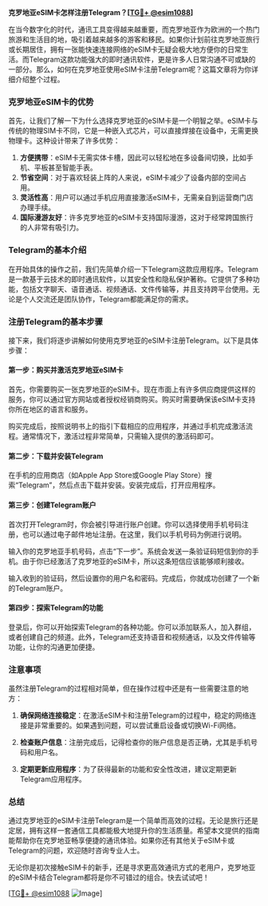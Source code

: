 **克罗地亚eSIM卡怎样注册Telegram？[[TG💪+ @esim1088](https://t.me/s/esim1088)]**

在当今数字化的时代，通讯工具变得越来越重要，而克罗地亚作为欧洲的一个热门旅游和生活目的地，吸引着越来越多的游客和移民。如果你计划前往克罗地亚旅行或长期居住，拥有一张能快速连接网络的eSIM卡无疑会极大地方便你的日常生活。而Telegram这款功能强大的即时通讯软件，更是许多人日常沟通不可或缺的一部分。那么，如何在克罗地亚使用eSIM卡注册Telegram呢？这篇文章将为你详细介绍整个过程。

### 克罗地亚eSIM卡的优势

首先，让我们了解一下为什么选择克罗地亚的eSIM卡是一个明智之举。eSIM卡与传统的物理SIM卡不同，它是一种嵌入式芯片，可以直接焊接在设备中，无需更换物理卡。这种设计带来了许多优势：

1. **方便携带**：eSIM卡无需实体卡槽，因此可以轻松地在多设备间切换，比如手机、平板甚至智能手表。
2. **节省空间**：对于喜欢轻装上阵的人来说，eSIM卡减少了设备内部的空间占用。
3. **灵活性高**：用户可以通过手机应用直接激活eSIM卡，无需亲自到运营商门店办理手续。
4. **国际漫游友好**：许多克罗地亚的eSIM卡支持国际漫游，这对于经常跨国旅行的人非常有吸引力。

### Telegram的基本介绍

在开始具体的操作之前，我们先简单介绍一下Telegram这款应用程序。Telegram是一款基于云技术的即时通讯软件，以其安全性和隐私保护著称。它提供了多种功能，包括文字聊天、语音通话、视频通话、文件传输等，并且支持跨平台使用。无论是个人交流还是团队协作，Telegram都能满足你的需求。

### 注册Telegram的基本步骤

接下来，我们将逐步讲解如何使用克罗地亚的eSIM卡注册Telegram。以下是具体步骤：

#### 第一步：购买并激活克罗地亚eSIM卡

首先，你需要购买一张克罗地亚的eSIM卡。现在市面上有许多供应商提供这样的服务，你可以通过官方网站或者授权经销商购买。购买时需要确保该eSIM卡支持你所在地区的语言和服务。

购买完成后，按照说明书上的指引下载相应的应用程序，并通过手机完成激活流程。通常情况下，激活过程非常简单，只需输入提供的激活码即可。

#### 第二步：下载并安装Telegram

在手机的应用商店（如Apple App Store或Google Play Store）搜索“Telegram”，然后点击下载并安装。安装完成后，打开应用程序。

#### 第三步：创建Telegram账户

首次打开Telegram时，你会被引导进行账户创建。你可以选择使用手机号码注册，也可以通过电子邮件地址注册。在这里，我们以手机号码为例进行说明。

输入你的克罗地亚手机号码，点击“下一步”。系统会发送一条验证码短信到你的手机。由于你已经激活了克罗地亚的eSIM卡，所以这条短信应该能够顺利接收。

输入收到的验证码，然后设置你的用户名和密码。完成后，你就成功创建了一个新的Telegram账户。

#### 第四步：探索Telegram的功能

登录后，你可以开始探索Telegram的各种功能。你可以添加联系人，加入群组，或者创建自己的频道。此外，Telegram还支持语音和视频通话，以及文件传输等功能，让你的沟通更加便捷。

### 注意事项

虽然注册Telegram的过程相对简单，但在操作过程中还是有一些需要注意的地方：

1. **确保网络连接稳定**：在激活eSIM卡和注册Telegram的过程中，稳定的网络连接是非常重要的。如果遇到问题，可以尝试重启设备或切换Wi-Fi网络。
   
2. **检查账户信息**：注册完成后，记得检查你的账户信息是否正确，尤其是手机号码和用户名。

3. **定期更新应用程序**：为了获得最新的功能和安全性改进，建议定期更新Telegram应用程序。

### 总结

通过克罗地亚的eSIM卡注册Telegram是一个简单而高效的过程。无论是旅行还是定居，拥有这样一套通信工具都能极大地提升你的生活质量。希望本文提供的指南能帮助你在克罗地亚畅享便捷的通讯体验。如果你还有其他关于eSIM卡或Telegram的问题，欢迎随时咨询专业人士。

无论你是初次接触eSIM卡的新手，还是寻求更高效通讯方式的老用户，克罗地亚的eSIM卡结合Telegram都将是你不可错过的组合。快去试试吧！

[[TG💪+ @esim1088](https://t.me/s/esim1088) ![Image](https://i.postimg.cc/4NQfJmqS/Snipaste-2025-05-13-00-14-12.png)]